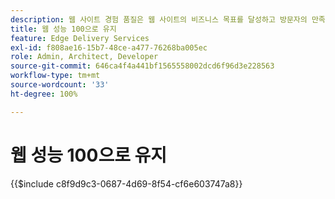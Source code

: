 ```yaml
---
description: 웹 사이트 경험 품질은 웹 사이트의 비즈니스 목표를 달성하고 방문자의 만족도를 높이는 데 매우 중요합니다.
title: 웹 성능 100으로 유지
feature: Edge Delivery Services
exl-id: f808ae16-15b7-48ce-a477-76268ba005ec
role: Admin, Architect, Developer
source-git-commit: 646ca4f4a441bf1565558002dcd6f96d3e228563
workflow-type: tm+mt
source-wordcount: '33'
ht-degree: 100%

---
```


# 웹 성능 100으로 유지

{{$include c8f9d9c3-0687-4d69-8f54-cf6e603747a8}}
